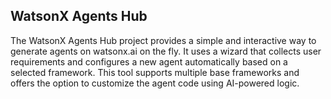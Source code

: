 ## WatsonX Agents Hub
The WatsonX Agents Hub project provides a simple and interactive way to generate agents on watsonx.ai on the fly.
It uses a wizard that collects user requirements and configures a new agent automatically based on a selected framework.
This tool supports multiple base frameworks and offers the option to customize the agent code using AI-powered logic.
